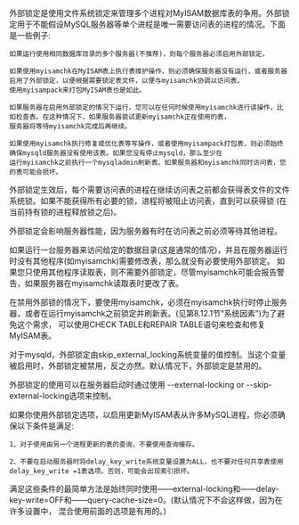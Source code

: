 外部锁定是使用文件系统锁定来管理多个进程对MyISAM数据库表的争用。外部锁定用于不能假设MySQL服务器等单个进程是唯一需要访问表的进程的情况。下面是一些例子:

	如果运行使用相同数据库目录的多个服务器(不推荐)，则每个服务器必须启用外部锁定。

	如果使用myisamchk在MyISAM表上执行表维护操作，则必须确保服务器没有运行，或者服务器启用了外部锁定，以便根据需要锁定表文件，以便与myisamchk协调以访问表。
	使用myisampack来打包MyISAM表也是如此。

	如果服务器在启用外部锁定的情况下运行，您可以在任何时候使用myisamchk进行读操作，比如检查表。在这种情况下，如果服务器尝试更新myisamchk正在使用的表，
	服务器将等待myisamchk完成后再继续。

	如果使用myisamchk执行修复或优化表等写操作，或者使用myisampack打包表，则必须始终确保mysqld服务器没有使用该表。如果您没有停止mysqld，那么至少在
	运行myisamchk之前执行一个mysqladmin刷新表。如果服务器和myisamchk同时访问表，您的表可能会损坏。
	
外部锁定生效后，每个需要访问表的进程在继续访问表之前都会获得表文件的文件系统锁。如果不能获得所有必要的锁，进程将被阻止访问表，直到可以获得锁
(在当前持有锁的进程释放锁之后)。

外部锁定会影响服务器性能，因为服务器有时在访问表之前必须等待其他进程。

如果运行一台服务器来访问给定的数据目录(这是通常的情况)，并且在服务器运行时没有其他程序(如myisamchk)需要修改表，那么就没有必要使用外部锁定。
如果您只使用其他程序读取表，则不需要外部锁定，尽管myisamchk可能会报告警告，如果服务器在myisamchk读取表时更改了表。

在禁用外部锁的情况下，要使用myisamchk，必须在myisamchk执行时停止服务器，或者在运行myisamchk之前锁定并刷新表。(见第8.12.1节“系统因素”)为了避免这个需求，
可以使用CHECK TABLE和REPAIR TABLE语句来检查和修复MyISAM表。

对于mysqld，外部锁定由skip_external_locking系统变量的值控制。当这个变量被启用时，外部锁定被禁用，反之亦然。默认情况下，外部锁定是禁用的。

外部锁定的使用可以在服务器启动时通过使用 --external-locking or --skip-external-locking选项来控制。

如果你使用外部锁定选项，以启用更新MyISAM表从许多MySQL进程，你必须确保以下条件是满足:

	1、对于使用由另一个进程更新的表的查询，不要使用查询缓存。

	2、不要在启动服务器时将delay_key_write系统变量设置为ALL，也不要对任何共享表使用delay_key_write =1表选项。否则，可能会出现索引损坏。

满足这些条件的最简单方法是始终同时使用——external-locking和——delay-key-write=OFF和——query-cache-size=0。(默认情况下不会这样做，因为在许多设置中，
混合使用前面的选项是有用的。)